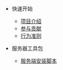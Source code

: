 <!-- docs/_sidebar.md -->

- 快速开始
  - [项目介绍](intro.md)
  - [参与贡献](contribute.md)
  - [行为准则](code-of-conduct.md)
  
- 服务器工具包
  - [服务端安装脚本](server-installer.md)
